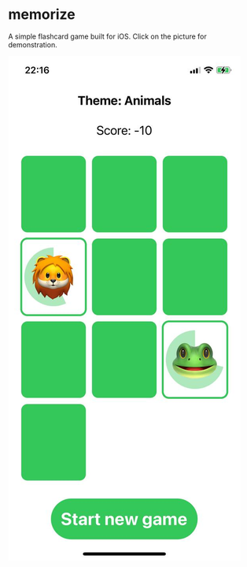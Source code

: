# memorize
A simple flashcard game built for iOS. Click on the picture for demonstration.

[![Demo width="300"](https://github.com/abayakturin/memorize/blob/main/2021-01-07%2022.19.42.jpg)](https://youtu.be/1Jtco-BCGG0)
